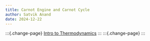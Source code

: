 ```yaml
---
title: Carnot Engine and Carnot Cycle
author: Satvik Anand
date: 2024-12-22
---
```






:::{.change-page}
[Intro to Thermodynamics](./thermodynamics-introduction.html)
:::
:::{.change-page}
:::